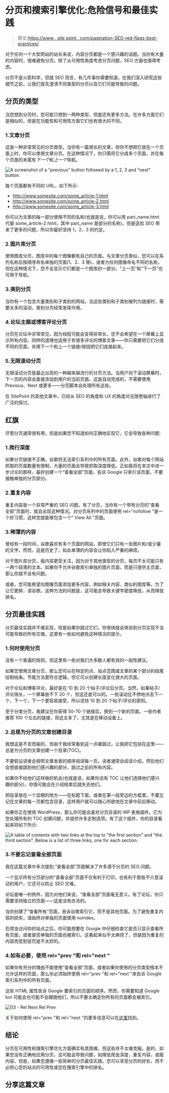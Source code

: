 # 分页和搜索引擎优化:危险信号和最佳实践

> 原文:[https://www . site point . com/pagination-SEO-red-flags-best-practices/](https://www.sitepoint.com/pagination-seo-red-flags-best-practices/)

对于任何一个大型网站的站长来说，内容分页都是一个感兴趣的话题。当你有大量的内容时，很难避免分页。除了从可用性角度考虑分页问题，SEO 方面也值得考虑。

分页不是火箭科学，但就 SEO 而言，有几件事你需要知道。在我们深入研究这些细节之前，让我们首先澄清不同类型的分页以及它们可能导致的问题。

## 分页的类型

当您想到分页时，您可能只想到一两种类型，但是还有更多方法。在许多方面它们是相似的，但是在功能性和可用性方面它们也有很大的不同。

### 1.文章分页

这是一种非常常见的分页类型。当你有一篇很长的文章，但你不想把它放在一个页面上时，你可以使用文章分页。在这种情况下，你只需将它分成多个页面，并在每个页面的末尾有*下一个*和*上一个*导航。

![A screenshot of a "previous" button followed by a 1, 2, 3 and "next" button.](../Images/701c7e346b26b0d7ce7ac64c8307898a.png)

每个页面都有不同的 URL，如下所示:

*   http://www.somesite.com/some_article-1.html
*   http://www.somesite.com/some_article-2.html
*   http://www.somesite.com/some_article-3.html

你可以为文章的每一部分使用不同的名称(也就是说，你可以用 part_name.html 代替 some_article-2.html，其中 part_name 是部分的名称)，但是这给 SEO 带来了更多的问题，所以你最好坚持 1，2，3 的约定。

### 2.图片库分页

使用图库分页，图库中的每个图像都有自己的页面。与文章分页类似，您可以在系列名称后按顺序命名单独的页面(1、2、3 等)，或者为任何图像命名不同的名称，但在这种情况下，您不会显示它们都是一个图库的一部分。“上一页”和“下一页”也可用于导航。

### 3.类别分页

当你有一个包含大量类别和子类别的网站，当这些类别和子类别被列为链接时，需要太多的滚动，类别分页经常发挥作用。

### 4.论坛主题或博客评论分页

分页在论坛中非常常见，因为线程可能会变得非常长，您不会希望在一个屏幕上显示所有内容。同样的道理也适用于有很多评论的博客文章——你只需要把它们分成不同的页面，并用下一个和上一个链接/按钮把它们连接起来。

### 5.无限滚动分页

无限滚动分页是最近出现的一种越来越流行的分页方法。当用户向下滚动屏幕时，下一页的内容会直接添加到用户的当前页面。这是自动完成的，不需要使用 Previous、Next 或更多——分页脚本会处理所有这些。

在 SitePoint 的其他文章中，已经从 SEO 的角度和 UX 的角度对无限卷轴进行了广泛的探讨。

## 红旗

尽管分页通常很有用，但是如果您不知道如何正确地实现它，它会导致各种问题:

### 1.爬行深度

如果分页链接不正确，谷歌将无法索引系列中的所有页面。此外，谷歌对每个网站抓取的页面数量有限制，大量的页面会导致抓取深度降低。正如我将在本文中进一步讨论的那样，最好创建一个“查看全部”页面，告诉 Google 只索引该页面，不要接触单独的分页部分。

### 2.重复内容

重复内容是一个非常严重的 SEO 问题。有了分页，当你有一个带有分页的“查看全部”页面时，就会出现这种情况。对分页系列中的页面使用 rel="nofollow "是一个好习惯，这样您就能够包含一个" View All "页面。

### 3.稀薄的内容

曾经有一段时间，谷歌喜欢有多个页面的网站，即使它们只有一张图片和/或少量的文字。然而，这是历史了，如此单薄的内容会让你陷入严重的麻烦。

对于图片库分页，瘦内容更受关注，因为对于其他类型的分页，每页不太可能只有一两个段落的文本。如果你不允许谷歌索引单独的图片页面，而是只提供主页面，那么你就不会有问题。

或者，您可能希望向图像页面添加更多内容，例如相关内容、类似的图库等。为了让它更胖，请谷歌。这种方法的问题是，这可能会导致关键字密度降低，从而降低排名。

## 分页最佳实践

分页最佳实践并不难实现，但是如果你跳过它们，你很快就会体验到分页实现不当可能导致的所有灾难。这里有一些如何避免这种情况的提示。

### 1.何时使用分页

没有一个普遍的规则，但这里有一些对我们大多数人都有效的一般性建议。

如果您使用文章分页，那么您可以在特定的点、站点范围或文章的某个部分的结尾绘制线条。节尾方法更符合逻辑，但它可以创建长度变化很大的页面。

对于论坛和博客评论，最好是在 10 到 20 个帖子/评论后分页。当然，如果帖子/评论很长，一个屏幕放不下 20 个，但这还是可以的。一些滚动比不停地点击下一个，下一个，下一个更容易接受，所以坚持 10 到 20 个帖子/评论的原则。

至于分类分页，我建议在你获得 50-70 个链接后，换到一个新的页面。一些作者推荐 100 个左右的链接，但这太多了，尤其是在移动设备上。

### 2.总是为分页的文章创建目录

我想这是不言而喻的，但由于我经常看到这一点被跳过，让我把它包括在这里——总是为分页的文章创建一个目录(TOC)。

不要假设读者会按照文章发表的顺序阅读每一页。读者通常会阅读介绍，然后他们会想直接跳到他们感兴趣的部分，跳过之前的所有内容。

如果你不给他们这样做的机会(也就是说，如果你没有 TOC 让他们选择他们感兴趣的部分)，你很可能会在介绍结束后就失去他们。

把目录放在一个显眼的地方——在标题下面，或者在第一段旁边的方框里。不要忘记在文章的每一页都包含目录，这样用户就可以随心所欲地在文章中前后移动。

如果你正在使用 WordPress，那么你可能会喜欢分页目录的 WP 表格插件。它为您处理所有的 TOC 创建问题，并提供许多定制选项。有了这个插件，你的目录看起来将如下所示:

![A table of contents with two links at the top to "the first section" and "the third section". Below is a list of three links, one for each section.](../Images/efce5e88729fb3c1babb23354c1abed5.png)

### 3.不要忘记查看全部页面

我在这篇文章中多次提到,“查看全部”页面解决了许多源于分页的 SEO 问题。

一个显示所有分页部分的“查看全部”页面不仅有利于打印，也有利于那些不介意滚动的用户，它还可以防止 SEO 灾难。

论坛是唯一的例外，因为对他们来说，“查看全部”页面毫无意义。有了论坛，你只需要坚持独立的页面——这是没有办法的。

当你创建了“查看所有”页面，告诉谷歌索引它，而不是其他页面。为了避免重复内容的损失，请始终对单独的页面使用 noindex。

在爬虫访问你的站点之后，你可能想要在 Google 中仔细检查它是否只显示查看所有页面，或者是否单独的页面也被索引。这看起来似乎太麻烦了，但是因为重复的内容而受到惩罚是不太好的。

### 4.如有必要，使用 rel="prev "和 rel="next "

如果你有充分的理由不能使用“查看全部”页面，或者如果你使用的分页类型根本不允许这样的页面，那么你必须始终使用 rel="prev "和 rel="next "来告诉 Google 索引系列中的所有页面。

这些 HTML 属性告诉 Google 要索引的页面的顺序。然而，你需要知道 Google bot 可能会也可能不会跟随他们，所以不要太确定你所有的页面都会被索引。

![03 - Rel Next Rel Prev](../Images/63c38e849651a2dc2f9b90be9d000a0b.png)

关于如何使用 rel="prev "和 rel="next "的更多信息可以在[这里](https://support.google.com/webmasters/answer/1663744?hl=en)找到。

## 结论

分页在可用性和搜索引擎优化方面确实有其困难，但这些并不太难克服。是的，如果您没有正确地应用分页，这可能会导致问题，如降低爬虫深度，重复内容，或瘦内容。但是，如果您遵循一些简单的分页最佳实践，您可以享受分页的好处，而不必担心您的站点的可用性或您在搜索引擎中的排名。

## 分享这篇文章